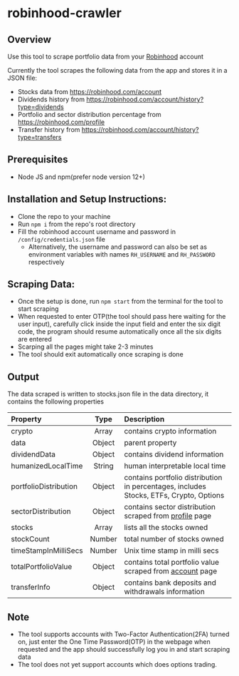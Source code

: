 # robinhood-crawler

## Overview

Use this tool to scrape portfolio data from your [Robinhood](http://www.robinhood.com/) account


Currently the tool scrapes the following data from the app and stores it in a JSON file:

- Stocks data from https://robinhood.com/account
- Dividends history from https://robinhood.com/account/history?type=dividends
- Portfolio and sector distribution percentage from https://robinhood.com/profile
- Transfer history from https://robinhood.com/account/history?type=transfers

## Prerequisites
- Node JS and npm(prefer node version 12+)

## Installation and Setup Instructions:

- Clone the repo to your machine
- Run `npm i` from the repo's root directory
- Fill the robinhood account username and password in `/config/credentials.json` file
  - Alternatively, the username and password can also be set as environment variables with names `RH_USERNAME` and `RH_PASSWORD` respectively

## Scraping Data:

- Once the setup is done, run `npm start` from the terminal for the tool to start scraping
- When requested to enter OTP(the tool should pass here waiting for the user input), carefully click inside the input field and enter the six digit code, the program should resume automatically once all the six digits are entered
- Scarping all the pages might take 2-3 minutes
- The tool should exit automatically once scraping is done

## Output

The data scraped is written to stocks.json file in the data directory, it contains the following properties

| Property        | Type           | Description  |
| :------------- |:-------------:| :-----|
| crypto     | Array      |   contains crypto information |
| data      | Object | parent property |
| dividendData | Object |  contains dividend information |
| humanizedLocalTime | String |  human interpretable local time |
| portfolioDistribution | Object | contains portfolio distribution in percentages, includes Stocks, ETFs, Crypto, Options |
| sectorDistribution | Object | contains sector distribution scraped from [profile](https://robinhood.com/profile) page |
| stocks | Array | lists all the stocks owned |
| stockCount | Number | total number of stocks owned|
| timeStampInMilliSecs | Number | Unix time stamp in milli secs |
| totalPortfolioValue | Object | contains total portfolio value scraped from [account](https://robinhood.com/account) page|
| transferInfo | Object | contains bank deposits and withdrawals information|

## Note

- The tool supports accounts with Two-Factor Authentication(2FA) turned on, just enter the One Time Password(OTP) in the webpage when requested and the app should successfully log you in and start scraping data
- The tool does not yet support accounts which does options trading.
